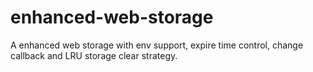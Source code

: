 # enhanced-web-storage
A enhanced web storage with env support, expire time control,  change callback and LRU storage clear strategy.

